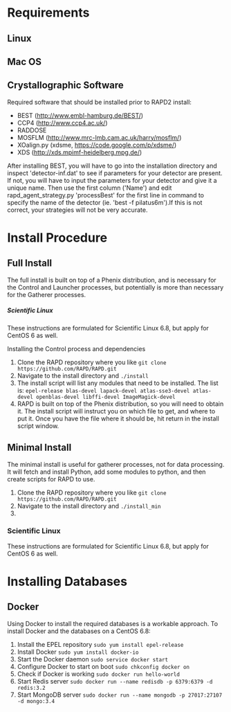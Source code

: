 # Requirements

## Linux






## Mac OS

## Crystallographic Software
Required software that should be installed prior to RAPD2 install:  
- BEST (http://www.embl-hamburg.de/BEST/)  
- CCP4 (http://www.ccp4.ac.uk/)  
- RADDOSE  
- MOSFLM (http://www.mrc-lmb.cam.ac.uk/harry/mosflm/)  
- XOalign.py (xdsme, https://code.google.com/p/xdsme/)  
- XDS (http://xds.mpimf-heidelberg.mpg.de/)  

After installing BEST, you will have to go into the installation directory and inspect
'detector-inf.dat' to see if parameters for your detector are present. If not, you will
have to input the parameters for your detector and give it a unique name. Then use the
first column ('Name') and edit rapd_agent_strategy.py 'processBest' for the first line
in command to specify the name of the detector (ie. 'best -f pilatus6m').If this is not
correct, your strategies will not be very accurate.


# Install Procedure

## Full Install
The full install is built on top of a Phenix distribution, and is necessary for the Control and Launcher processes, but potentially is more than necessary for the Gatherer processes.

##### Scientific Linux
These instructions are formulated for Scientific Linux 6.8, but apply for CentOS 6 as well.

Installing the Control process and dependencies
1. Clone the RAPD repository where you like `git clone https://github.com/RAPD/RAPD.git`
2. Navigate to the install directory and `./install`  
3. The install script will list any modules that need to be installed. The list is: `epel-release
blas-devel lapack-devel atlas-sse3-devel atlas-devel openblas-devel libffi-devel ImageMagick-devel`
4. RAPD is built on top of the Phenix distribution, so you will need to obtain it. The install
script will instruct you on which file to get, and where to put it. Once you have the file where it should be, hit return in the install script window.

## Minimal Install
The minimal install is useful for gatherer processes, not for data processing. It will fetch and install Python, add some modules to python, and then create scripts for RAPD to use.
1. Clone the RAPD repository where you like `git clone https://github.com/RAPD/RAPD.git`
2. Navigate to the install directory and `./install_min`
3.


### Scientific Linux
These instructions are formulated for Scientific Linux 6.8, but apply for CentOS 6 as well.




# Installing Databases
## Docker
Using Docker to install the required databases is a workable approach. To install Docker and the databases on a CentOS 6.8:
1. Install the EPEL repository `sudo yum install epel-release`
2. Install Docker `sudo yum install docker-io`
3. Start the Docker daemon `sudo service docker start`
4. Configure Docker to start on boot `sudo chkconfig docker on`
5. Check if Docker is working `sudo docker run hello-world`
6. Start Redis server `sudo docker run --name redisdb -p 6379:6379 -d redis:3.2`
7. Start MongoDB server `sudo docker run --name mongodb -p 27017:27107 -d mongo:3.4`
